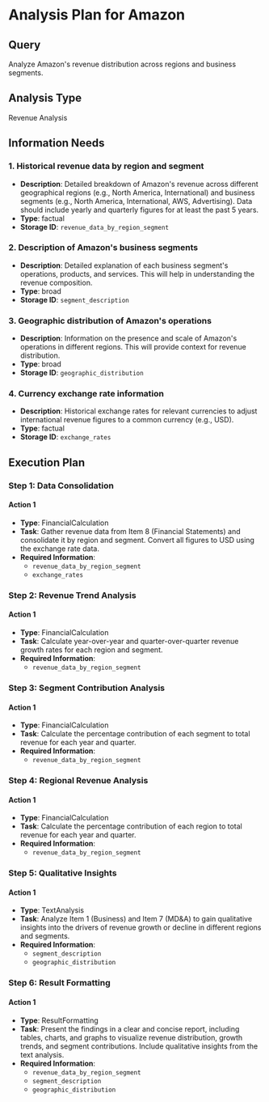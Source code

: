 # Analysis Plan for Amazon

## Query
Analyze Amazon's revenue distribution across regions and business segments.

## Analysis Type
Revenue Analysis

## Information Needs

### 1. Historical revenue data by region and segment
- **Description**: Detailed breakdown of Amazon's revenue across different geographical regions (e.g., North America, International) and business segments (e.g., North America, International, AWS, Advertising). Data should include yearly and quarterly figures for at least the past 5 years.
- **Type**: factual
- **Storage ID**: `revenue_data_by_region_segment`

### 2. Description of Amazon's business segments
- **Description**: Detailed explanation of each business segment's operations, products, and services. This will help in understanding the revenue composition.
- **Type**: broad
- **Storage ID**: `segment_description`

### 3. Geographic distribution of Amazon's operations
- **Description**: Information on the presence and scale of Amazon's operations in different regions. This will provide context for revenue distribution.
- **Type**: broad
- **Storage ID**: `geographic_distribution`

### 4. Currency exchange rate information
- **Description**: Historical exchange rates for relevant currencies to adjust international revenue figures to a common currency (e.g., USD).
- **Type**: factual
- **Storage ID**: `exchange_rates`

## Execution Plan

### Step 1: Data Consolidation
#### Action 1
- **Type**: FinancialCalculation
- **Task**: Gather revenue data from Item 8 (Financial Statements) and consolidate it by region and segment.  Convert all figures to USD using the exchange rate data.
- **Required Information**:
  - `revenue_data_by_region_segment`
  - `exchange_rates`

### Step 2: Revenue Trend Analysis
#### Action 1
- **Type**: FinancialCalculation
- **Task**: Calculate year-over-year and quarter-over-quarter revenue growth rates for each region and segment.
- **Required Information**:
  - `revenue_data_by_region_segment`

### Step 3: Segment Contribution Analysis
#### Action 1
- **Type**: FinancialCalculation
- **Task**: Calculate the percentage contribution of each segment to total revenue for each year and quarter.
- **Required Information**:
  - `revenue_data_by_region_segment`

### Step 4: Regional Revenue Analysis
#### Action 1
- **Type**: FinancialCalculation
- **Task**: Calculate the percentage contribution of each region to total revenue for each year and quarter.
- **Required Information**:
  - `revenue_data_by_region_segment`

### Step 5: Qualitative Insights
#### Action 1
- **Type**: TextAnalysis
- **Task**: Analyze Item 1 (Business) and Item 7 (MD&A) to gain qualitative insights into the drivers of revenue growth or decline in different regions and segments.
- **Required Information**:
  - `segment_description`
  - `geographic_distribution`

### Step 6: Result Formatting
#### Action 1
- **Type**: ResultFormatting
- **Task**: Present the findings in a clear and concise report, including tables, charts, and graphs to visualize revenue distribution, growth trends, and segment contributions. Include qualitative insights from the text analysis.
- **Required Information**:
  - `revenue_data_by_region_segment`
  - `segment_description`
  - `geographic_distribution`
